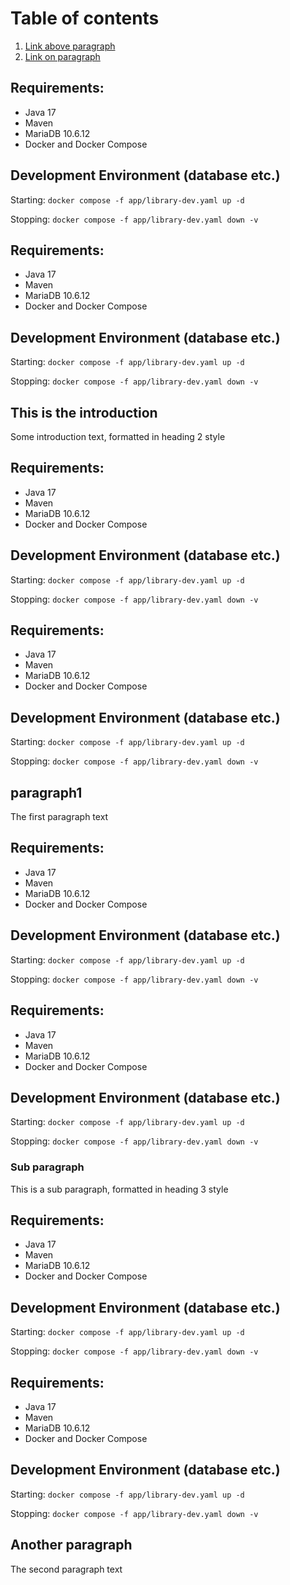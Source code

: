 # Table of contents
1. [Link above paragraph](#requirementslink)
2. [Link on paragraph](#paragraph1)


## Requirements:

- Java 17
- Maven
- MariaDB 10.6.12
- Docker and Docker Compose

## Development Environment (database etc.)

Starting: `docker compose -f app/library-dev.yaml up -d`

Stopping: `docker compose -f app/library-dev.yaml down -v`

## Requirements:

- Java 17
- Maven
- MariaDB 10.6.12
- Docker and Docker Compose

## Development Environment (database etc.)

Starting: `docker compose -f app/library-dev.yaml up -d`

Stopping: `docker compose -f app/library-dev.yaml down -v`


## This is the introduction <a name="introduction"></a>
Some introduction text, formatted in heading 2 style


## Requirements:

- Java 17
- Maven
- MariaDB 10.6.12
- Docker and Docker Compose

## Development Environment (database etc.)

Starting: `docker compose -f app/library-dev.yaml up -d`

Stopping: `docker compose -f app/library-dev.yaml down -v`

## Requirements:

- Java 17
- Maven
- MariaDB 10.6.12
- Docker and Docker Compose

## Development Environment (database etc.)

Starting: `docker compose -f app/library-dev.yaml up -d`

Stopping: `docker compose -f app/library-dev.yaml down -v`


## paragraph1
The first paragraph text

<a name="requirementslink"></a>
## Requirements:

- Java 17
- Maven
- MariaDB 10.6.12
- Docker and Docker Compose

## Development Environment (database etc.)

Starting: `docker compose -f app/library-dev.yaml up -d`

Stopping: `docker compose -f app/library-dev.yaml down -v`

## Requirements:

- Java 17
- Maven
- MariaDB 10.6.12
- Docker and Docker Compose

## Development Environment (database etc.)

Starting: `docker compose -f app/library-dev.yaml up -d`

Stopping: `docker compose -f app/library-dev.yaml down -v`


### Sub paragraph <a name="subparagraph1"></a>
This is a sub paragraph, formatted in heading 3 style


## Requirements:

- Java 17
- Maven
- MariaDB 10.6.12
- Docker and Docker Compose

## Development Environment (database etc.)

Starting: `docker compose -f app/library-dev.yaml up -d`

Stopping: `docker compose -f app/library-dev.yaml down -v`

## Requirements:

- Java 17
- Maven
- MariaDB 10.6.12
- Docker and Docker Compose

## Development Environment (database etc.)

Starting: `docker compose -f app/library-dev.yaml up -d`

Stopping: `docker compose -f app/library-dev.yaml down -v`


## Another paragraph <a name="paragraph2"></a>
The second paragraph text
